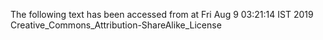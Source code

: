 The following text has been accessed from at Fri Aug 9 03:21:14 IST 2019
Creative_Commons_Attribution-ShareAlike_License
